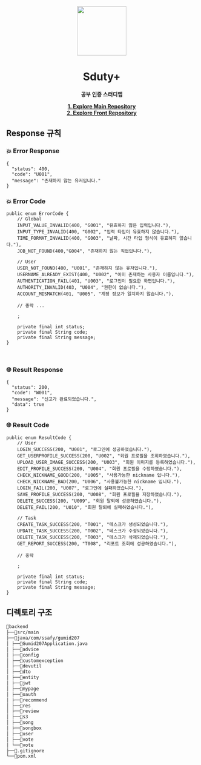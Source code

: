 <div align="center">

<img src="https://user-images.githubusercontent.com/49026286/202903659-84b39720-96f9-4a7c-8ea8-80c8e299ad35.png" width="130" height="130"/>


# Sduty+ 

**공부 인증 스터디앱**

**[1. Explore Main Repository](./)**<br>
**[2. Explore Front Repository](./AOS)**

</div>


## Response 규칙

### 💥 Error Response
```
{
  "status": 400,
  "code": "U001",
  "message": "존재하지 않는 유저입니다."
}
```
### 💥 Error Code
```
public enum ErrorCode {
    // Global
    INPUT_VALUE_INVALID(400, "G001", "유효하지 않은 입력입니다."),
    INPUT_TYPE_INVALID(400, "G002", "입력 타입이 유효하지 않습니다."),
    TIME_FORMAT_INVALID(400, "G003", "날짜, 시간 타입 형식이 유효하지 않습니다."),
    JOB_NOT_FOUND(400,"G004", "존재하지 않는 직업입니다."),

    // User
    USER_NOT_FOUND(400, "U001", "존재하지 않는 유저입니다."),
    USERNAME_ALREADY_EXIST(400, "U002", "이미 존재하는 사용자 이름입니다."),
    AUTHENTICATION_FAIL(401, "U003", "로그인이 필요한 화면입니다."),
    AUTHORITY_INVALID(403, "U004", "권한이 없습니다."),
    ACCOUNT_MISMATCH(401, "U005", "계정 정보가 일치하지 않습니다."),

    // 중략 ...

    ;

    private final int status;
    private final String code;
    private final String message;
}
```
<br>

### 🌐 Result Response
```
{
  "status": 200,
  "code": "W001",
  "message": "신고가 완료되었습니다.",
  "data": true
}
```

### 🌐 Result Code
```
public enum ResultCode {
    // User
    LOGIN_SUCCESS(200, "U001", "로그인에 성공하였습니다."),
    GET_USERPROFILE_SUCCESS(200, "U002", "회원 프로필을 조회하였습니다."),
    UPLOAD_USER_IMAGE_SUCCESS(200, "U003", "회원 이미지를 등록하였습니다."),
    EDIT_PROFILE_SUCCESS(200, "U004", "회원 프로필을 수정하였습니다."),
    CHECK_NICKNAME_GOOD(200, "U005", "사용가능한 nickname 입니다."),
    CHECK_NICKNAME_BAD(200, "U006", "사용불가능한 nickname 입니다."),
    LOGIN_FAIL(200, "U007", "로그인에 실패하였습니다."),
    SAVE_PROFILE_SUCCESS(200, "U008", "회원 프로필을 저장하였습니다."),
    DELETE_SUCCESS(200, "U009", "회원 탈퇴에 성공하였습니다."),
    DELETE_FAIL(200, "U010", "회원 탈퇴에 실패하였습니다."),

    // Task
    CREATE_TASK_SUCCESS(200, "T001", "테스크가 생성되었습니다."),
    UPDATE_TASK_SUCCESS(200, "T002", "테스크가 수정되었습니다."),
    DELETE_TASK_SUCCESS(200, "T003", "테스크가 삭제되었습니다."),
    GET_REPORT_SUCCESS(200, "T008", "리포트 조회에 성공하였습니다."),

    // 중략

    ;

    private final int status;
    private final String code;
    private final String message;
}
```

## 디렉토리 구조
```markdown
📁backend
├──📁src/main
├──📁java/com/ssafy/gumid207
│ ├──📃Gumid207Application.java
│ ├──📁advice
│ ├──📁config
│ ├──📁customexception
│ ├──📁devutil
│ ├──📁dto
│ ├──📁entity
│ ├──📁jwt
│ ├──📁mypage
│ ├──📁oauth
│ ├──📁recommend
│ ├──📁res
│ ├──📁review
│ ├──📁s3
│ ├──📁song
│ ├──📁songbox
│ ├──📁user
│ ├──📁vote
│ └──📁vote
├──📃.gitignore
└──📃pom.xml
```
